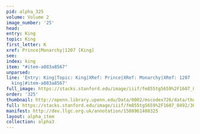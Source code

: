 ```yaml
---
pid: alpha_325
volume: Volume 2
image_number: '25'
head: 
entry: King
topic: King
first_letter: K
xref: Prince|Monarchy|1207 [King]
see: 
index: king
item: "#item-a083a8567"
unparsed: 
line: 'Entry: King|Topic: King|XRef: Prince|XRef: Monarchy|XRef: 1207 [King]|Index:
  king|#item-a083a8567'
full_image: https://stacks.stanford.edu/image/iiif/fm855tg5659%2F1607_0492/full/full/0/default.jpg
order: '325'
thumbnail: http://openn.library.upenn.edu/Data/0002/mscodex726/data/thumb/1607_0492_thumb.jpg
full: https://stacks.stanford.edu/image/iiif/fm855tg5659%2F1607_0492/308,2295,3062,422/full/0/default.jpg
manifest: http://dev.llgc.org.uk/annotation/1508961408325
layout: alpha_item
collection: alpha3
---
```

